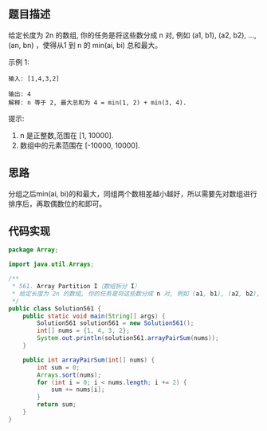 ## 题目描述
给定长度为 2n 的数组, 你的任务是将这些数分成 n 对, 例如 (a1, b1), (a2, b2), ..., (an, bn) ，使得从1 到 n 的 min(ai, bi) 总和最大。

示例 1:
```
输入: [1,4,3,2]

输出: 4
解释: n 等于 2, 最大总和为 4 = min(1, 2) + min(3, 4).
```
提示:
1. n 是正整数,范围在 [1, 10000].
2. 数组中的元素范围在 [-10000, 10000].


## 思路
分组之后min(ai, bi)的和最大，同组两个数相差越小越好，所以需要先对数组进行排序后，再取偶数位的和即可。

## 代码实现
```java
package Array;

import java.util.Arrays;

/**
 * 561. Array Partition I（数组拆分 I）
 * 给定长度为 2n 的数组, 你的任务是将这些数分成 n 对, 例如 (a1, b1), (a2, b2), ..., (an, bn) ，使得从1 到 n 的 min(ai, bi) 总和最大。
 */
public class Solution561 {
    public static void main(String[] args) {
        Solution561 solution561 = new Solution561();
        int[] nums = {1, 4, 3, 2};
        System.out.println(solution561.arrayPairSum(nums));
    }

    public int arrayPairSum(int[] nums) {
        int sum = 0;
        Arrays.sort(nums);
        for (int i = 0; i < nums.length; i += 2) {
            sum += nums[i];
        }
        return sum;
    }
}

```